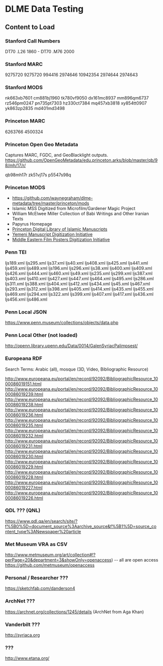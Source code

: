 # DLME Data Testing

## Content to Load

### Stanford Call Numbers

DT70 .L26 1860 - DT70 .M76 2000

### Stanford MARC

9275720
9275720
994416
2974646
10942354
2974644
2974643

### Stanford MODS

nk663xb7601
cm881bj1960
tk780vf9050
dx161mc8937
mm896qm6737
rz546pm0247
pn735pt7303
hz330ct7384
mq457xb3818
xy854tt0907
yk863zp2835
md401md3498

### Princeton MARC

6263766
4500324

### Princeton Open Geo Metadata

Captures MARC, FGDC, and GeoBlacklight outputs. https://github.com/OpenGeoMetadata/edu.princeton.arks/blob/master/qb/98/mh/17/r/

qb98mh17r
zk51vj17s
p5547s98q

### Princeton MODS

* https://github.com/waynegraham/dlme-metadata/tree/master/princeton/mods
* Islamic MSS Digitized from Microfilm/Gardener Magic Project
* William McElwee Miller Collection of Babi Writings and Other Iranian Texts
* Papyrus Homepage
* [Princeton Digital Library of Islamic Manuscripts](http://pudl.princeton.edu/collections/pudl0032)
* [Yemeni Manuscript Digitization Initiative](http://pudl.princeton.edu/collections/pudl0079)
* [Middle Eastern Film Posters Digitization Initiative](http://pudl.princeton.edu/collections/pudl0100)

### Penn TEI

ljs189.xml
ljs295.xml
ljs37.xml
ljs40.xml
ljs408.xml
ljs425.xml
ljs441.xml
ljs459.xml
ljs489.xml
ljs196.xml
ljs296.xml
ljs38.xml
ljs400.xml
ljs409.xml
ljs426.xml
ljs444.xml
ljs460.xml
ljs49.xml
ljs235.xml
ljs299.xml
ljs387.xml
ljs403.xml
ljs410.xml
ljs427.xml
ljs447.xml
ljs464.xml
ljs495.xml
ljs286.xml
ljs311.xml
ljs388.xml
ljs404.xml
ljs412.xml
ljs434.xml
ljs45.xml
ljs467.xml
ljs293.xml
ljs312.xml
ljs398.xml
ljs405.xml
ljs414.xml
ljs435.xml
ljs455.xml
ljs469.xml
ljs294.xml
ljs322.xml
ljs399.xml
ljs407.xml
ljs417.xml
ljs436.xml
ljs456.xml
ljs486.xml

### Penn Local JSON

https://www.penn.museum/collections/objects/data.php

### Penn Local Other (not loaded)

http://openn.library.upenn.edu/Data/0014/GalenSyriacPalimpsest/

### Europeana RDF

Search Terms: Arabic (all), mosque (3D, Video, Bibliographic Resource)

http://www.europeana.eu/portal/en/record/92092/BibliographicResource_1000086019151.html
http://www.europeana.eu/portal/en/record/92092/BibliographicResource_1000086019239.html
http://www.europeana.eu/portal/en/record/92092/BibliographicResource_1000086019238.html
http://www.europeana.eu/portal/en/record/92092/BibliographicResource_1000086019236.html
http://www.europeana.eu/portal/en/record/92092/BibliographicResource_1000086019235.html
http://www.europeana.eu/portal/en/record/92092/BibliographicResource_1000086019232.html
http://www.europeana.eu/portal/en/record/92092/BibliographicResource_1000086019231.html
http://www.europeana.eu/portal/en/record/92092/BibliographicResource_1000086019230.html
http://www.europeana.eu/portal/en/record/92092/BibliographicResource_1000086019229.html
http://www.europeana.eu/portal/en/record/92092/BibliographicResource_1000086019228.html
http://www.europeana.eu/portal/en/record/92092/BibliographicResource_1000086019227.html
http://www.europeana.eu/portal/en/record/92092/BibliographicResource_1000086019226.html

### QDL ??? (QNL)

https://www.qdl.qa/en/search/site/?f%5B0%5D=document_source%3Aarchive_source&f%5B1%5D=source_content_type%3ANewspaper%20article

### Met Museum VRA as CSV

http://www.metmuseum.org/art/collection#!?perPage=20&department=3&showOnly=openaccess) -- all are open access
https://github.com/metmuseum/openaccess

### Personal / Researcher ???

https://sketchfab.com/danderson4

### ArchNet ???
https://archnet.org/collections/1245/details (ArchNet from Aga Khan)

### Vanderbilt ???

http://syriaca.org

### ???

http://www.etana.org/
